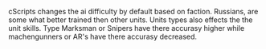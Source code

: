 cScripts changes the ai difficulty by default based on faction. Russians, are some what better trained then other units. Units types also effects the the unit skills. Type Marksman or Snipers have there accurasy higher while machengunners or AR's have there accurasy decreased.

